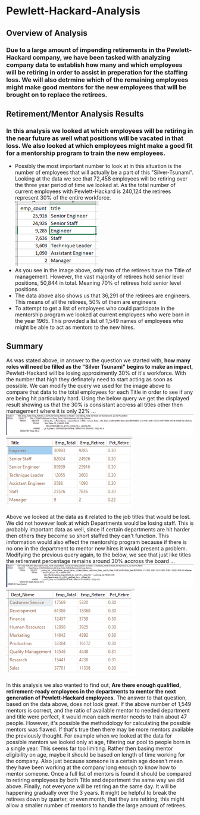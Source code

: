 # Pewlett-Hackard-Analysis
## Overview of Analysis

### Due to a large amount of impending retirements in the Pewlett-Hackard company, we have been tasked with analyzing company data to establish how many and which employees will be retiring in order to assist in preperation for the staffing loss. We will also detrmine which of the remaining employees might make good mentors for the new employees that will be brought on to replace the retirees.

## Retirement/Mentor Analysis Results

### In this analysis we looked at which employees will be retiring in the near future as well what positions will be vacated in that loss. We also looked at which employees might make a good fit for a mentorship program to train the new employees.
  -  Possibly the most important number to look at in this situation is the number of employees that will actually be a part of this "Silver-Tsunami". Looking at the data we see that 72,458 employees will be retiring over the three year period of time we looked at. As the total number of current employees with Pewlett-Hackard is 240,124 the retirees represent 30% of the entire workforce.
![Retiring_Titles](retiring_titles.png)
  -  As you see in the image above, only two of the retirees have the Title of management. However, the vast majority of retirees hold senior level positions, 50,844 in total. Meaning 70% of retirees hold senior level positions
  -  The data above also shows us that 36,291 of the retirees are engineers. This means of all the retirees, 50% of them are engineers 
  -  To attempt to get a list of employees who could participate in the mentorship program we looked at current employees who were born in the year 1965. This provided a list of 1,549 names of employees who might be able to act as mentors to the new hires.

## Summary

  As was stated above, in answer to the question we started with, **how many roles will need be filled as the "Silver Tsunami" begins to make an impact**, Pewlett-Hackard will be losing approximently 30% of it's workforce. With the number that high they definately need to start acting as soon as possible. We can modify the query we used for the image above to compare that data to the total employees for each Title in order to see if any are being hit particularly hard. Using the below query we get the displayed result showing us that the 30% is consistant accross all titles other then management where it is only 22%  ...
![title_compare_qry.png](title_compare_qry.png)
![All Compare Retiring_Titles](all_and_retiring_titles.png)

  Above we looked at the data as it related to the job titles that would be lost. We did not however look at which Departments would be losing staff. This is probably important data as well, since if certain departments are hit harder then others they become so short staffed they can't function. This imformation would also effect the mentorship program because if there is no one in the department to mentor new hires it would present a problem. Modifying the previous query again, to the below, we see that just like titles the retirement percentage remains around 30% accross the board ...
![dept_compare_qry.png](dept_compare_qry.png)
![All Compare Retiring_Departments](all_and_retiring_depts.png)

  In this analysis we also wanted to find out, **Are there enough qualified, retirement-ready employees in the departments to mentor the next generation of Pewlett-Hackard employees.** The answer to that question, based on the data above, does not look great. If the above number of 1,549 mentors is correct, and the ratio of available mentor to needed department and title were perfect, it would mean each mentor needs to train about 47 people. However, it's possible the methodology for calculating the possible mentors was flawed. If that's true then there may be more mentors available the previously thought. For example when we looked at the data for possible mentors we looked only at age, filtering our pool to people born in a single year. This seems far too limiting. Rather then basing mentor eligibility on age, maybe it should be based on length of time working for the company. Also just because someone is a certain age doesn't mean they have been working at the company long enough to know how to mentor someone.  Once a full list of mentors is found it should be compared to retiring employees by both Title and department the same way we did above. Finally, not everyone will be retiring an the same day. It will be happening gradually over the 3 years. It might be helpful to break the retirees down by quarter, or even month, that they are retiring, this might allow a smaller number of mentors to handle the large amount of retirees.

